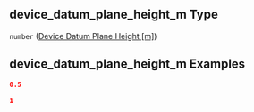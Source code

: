 ## device_datum_plane_height_m Type

`number` ([Device Datum Plane Height \[m\]](iea43\_wra_data_model-properties-measurement-location-measurement-location-properties-vertical-profiler-properties-vertical-profiler-properties-properties-device-datum-plane-height-m.md))

## device_datum_plane_height_m Examples

```json
0.5
```

```json
1
```
